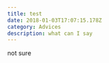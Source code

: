 ```yaml
---
title: test
date: 2018-01-03T17:07:15.178Z
category: Advices
description: what can I say
---
```

not sure
